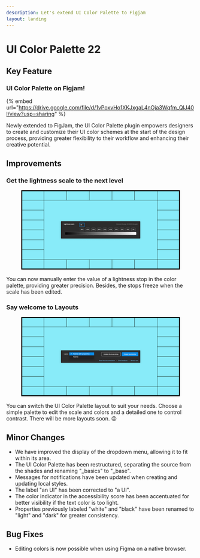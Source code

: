```yaml
---
description: Let's extend UI Color Palette to Figjam
layout: landing
---
```


# UI Color Palette 22

## Key Feature

### UI Color Palette on Figjam!

{% embed url="https://drive.google.com/file/d/1vPoxvHo1XKJxgaL4nOja3Wqfm_QlJ40l/view?usp=sharing" %}

Newly extended to FigJam, the UI Color Palette plugin empowers designers to create and customize their UI color schemes at the start of the design process, providing greater flexibility to their workflow and enhancing their creative potential.

## Improvements

### Get the lightness scale to the next level

<figure><img src="../.gitbook/assets/release_note-manually_edit_stops.png" alt=""><figcaption></figcaption></figure>

You can now manually enter the value of a lightness stop in the color palette, providing greater precision. Besides, the stops freeze when the scale has been edited.

### Say welcome to Layouts

<figure><img src="../.gitbook/assets/release_note-switch_view.png" alt=""><figcaption></figcaption></figure>

You can switch the UI Color Palette layout to suit your needs. Choose a simple palette to edit the scale and colors and a detailed one to control contrast. There will be more layouts soon. 😉

## Minor Changes

* We have improved the display of the dropdown menu, allowing it to fit within its area.
* The UI Color Palette has been restructured, separating the source from the shades and renaming "\_basics" to "\_base".
* Messages for notifications have been updated when creating and updating local styles.
* The label "an UI" has been corrected to "a UI".
* The color indicator in the accessibility score has been accentuated for better visibility if the text color is too light.
* Properties previously labeled "white" and "black" have been renamed to "light" and "dark" for greater consistency.

## Bug Fixes

* Editing colors is now possible when using Figma on a native browser.
